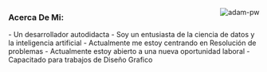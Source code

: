 <p><img align="right" src="https://github.com/Adam-pw/Adam-pw/blob/main/animation_500_kxa883sd.gif" alt="adam-pw" /></p>

<h3 align="left"> 
  Acerca De Mi:
</h3>

<p> 
- Un desarrollador autodidacta
- Soy un entusiasta de la ciencia de datos y la inteligencia artificial
- Actualmente me estoy centrando en Resolución de problemas
- Actualmente estoy abierto a una nueva oportunidad laboral
- Capacitado para trabajos de Diseño Grafico
</p>



<!--- Contacto--->


<!--- Habilidades --->

<!-- Sistema Operativo -->

<!--- Lenguajes --->

<!-- Front End ---> 

<!-- Base de Datos --->

<!--- flameword ---> 

<!--- Herramientas --> 


<!---- Diseño ----> 




